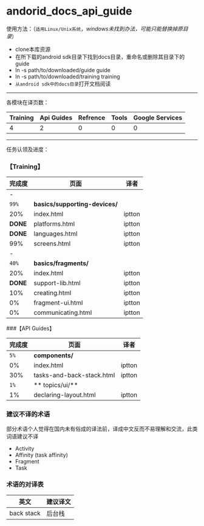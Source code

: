 andorid_docs_api_guide 
======================

使用方法：（`适用Linux/Unix系统`，*windows未找到办法，可能只能替换掉原目录*）

* clone本库资源
* 在所下载的android sdk目录下找到docs目录，重命名或删除其目录下的guide
* ln -s path/to/downloaded/guide guide
* ln -s path/to/downloaded/training training
* `从android sdk中的docs目录`打开文档阅读

---

各模块在译页数：


|Training   | Api Guides| Refrence | Tools | Google Services
|-----------|-----------|----------|-------|----------------
|4          | 2         | 0        | 0     |  0

---

任务认领及进度：

### 【Training】

|完成度    | 页面                                               |译者
|:--------|---------------------------------------------------|-------
|-
| `99%`     |**basics/supporting-devices/**            | 
|20%      |index.html      | iptton
|**DONE** |platforms.html  | iptton
|**DONE** |languages.html  | iptton
|99%      |screens.html    | iptton
|-
| `40%`|**basics/fragments/** 
|20%      |index.html               | iptton
|**DONE** |support-lib.html         | iptton
|10%      |creating.html            | iptton
|0%       |fragment-ui.html         | iptton
|0%       |communicating.html       | iptton	

###【API Guides】

|完成度    | 页面                                                |译者
|:--------|----------------------------------------------------|-------
|`5%`     | **components/**                                    |
| 0%      | index.html                                         | iptton 
| 30%     | tasks-and-back-stack.html                          | iptton
|`1%`     | ** topics/ui/**                                    |
|1%       | declaring-layout.html  		                     | iptton



### 建议不译的术语

部分术语个人觉得在国内未有俗成的译法前，译成中文反而不易理解和交流，此类词语建议不译

* Activity
* Affinity (task affinity)
* Fragment
* Task

### 术语的对译表


|英文               |建议译文                    |
|-------------------|--------------------------|
|back stack         | 后台栈                    |





